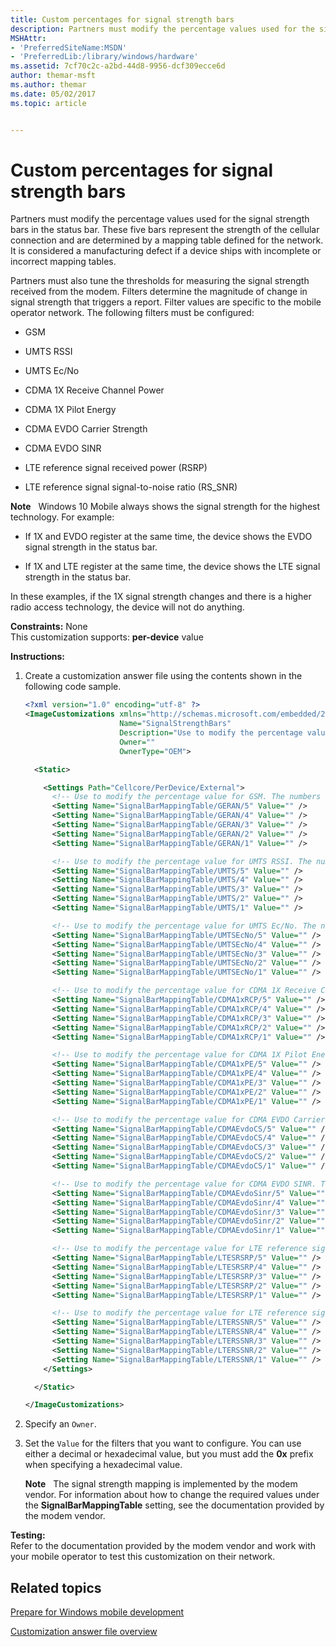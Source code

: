 ```yaml
---
title: Custom percentages for signal strength bars
description: Partners must modify the percentage values used for the signal strength bars in the status bar.
MSHAttr:
- 'PreferredSiteName:MSDN'
- 'PreferredLib:/library/windows/hardware'
ms.assetid: 7cf70c2c-a2bd-44d8-9956-dcf309ecce6d
author: themar-msft
ms.author: themar
ms.date: 05/02/2017
ms.topic: article


---
```


# Custom percentages for signal strength bars


Partners must modify the percentage values used for the signal strength bars in the status bar. These five bars represent the strength of the cellular connection and are determined by a mapping table defined for the network. It is considered a manufacturing defect if a device ships with incomplete or incorrect mapping tables.

Partners must also tune the thresholds for measuring the signal strength received from the modem. Filters determine the magnitude of change in signal strength that triggers a report. Filter values are specific to the mobile operator network. The following filters must be configured:

-   GSM

-   UMTS RSSI

-   UMTS Ec/No

-   CDMA 1X Receive Channel Power

-   CDMA 1X Pilot Energy

-   CDMA EVDO Carrier Strength

-   CDMA EVDO SINR

-   LTE reference signal received power (RSRP)

-   LTE reference signal signal-to-noise ratio (RS\_SNR)

**Note**  
Windows 10 Mobile always shows the signal strength for the highest technology. For example:

-   If 1X and EVDO register at the same time, the device shows the EVDO signal strength in the status bar.

-   If 1X and LTE register at the same time, the device shows the LTE signal strength in the status bar.

In these examples, if the 1X signal strength changes and there is a higher radio access technology, the device will not do anything.

 

<a href="" id="constraints---none"></a>**Constraints:** None  
This customization supports: **per-device** value

<a href="" id="instructions-"></a>**Instructions:**  
1.  Create a customization answer file using the contents shown in the following code sample.

    ```XML
    <?xml version="1.0" encoding="utf-8" ?>  
    <ImageCustomizations xmlns="http://schemas.microsoft.com/embedded/2004/10/ImageUpdate"  
                         Name="SignalStrengthBars"  
                         Description="Use to modify the percentage values used for the signal strength bars in the status bar."  
                         Owner=""  
                         OwnerType="OEM">

      <Static>  

        <Settings Path="Cellcore/PerDevice/External">        
          <!-- Use to modify the percentage value for GSM. The numbers represent the signal strength bars. -->
          <Setting Name="SignalBarMappingTable/GERAN/5" Value="" />    
          <Setting Name="SignalBarMappingTable/GERAN/4" Value="" />  
          <Setting Name="SignalBarMappingTable/GERAN/3" Value="" />  
          <Setting Name="SignalBarMappingTable/GERAN/2" Value="" />  
          <Setting Name="SignalBarMappingTable/GERAN/1" Value="" />  

          <!-- Use to modify the percentage value for UMTS RSSI. The numbers represent the signal strength bars. -->
          <Setting Name="SignalBarMappingTable/UMTS/5" Value="" />  
          <Setting Name="SignalBarMappingTable/UMTS/4" Value="" />  
          <Setting Name="SignalBarMappingTable/UMTS/3" Value="" />  
          <Setting Name="SignalBarMappingTable/UMTS/2" Value="" />  
          <Setting Name="SignalBarMappingTable/UMTS/1" Value="" />  

          <!-- Use to modify the percentage value for UMTS Ec/No. The numbers represent the signal strength bars. -->
          <Setting Name="SignalBarMappingTable/UMTSEcNo/5" Value="" />  
          <Setting Name="SignalBarMappingTable/UMTSEcNo/4" Value="" />  
          <Setting Name="SignalBarMappingTable/UMTSEcNo/3" Value="" />  
          <Setting Name="SignalBarMappingTable/UMTSEcNo/2" Value="" />  
          <Setting Name="SignalBarMappingTable/UMTSEcNo/1" Value="" />  

          <!-- Use to modify the percentage value for CDMA 1X Receive Channel Power. The numbers represent the signal strength bars. -->
          <Setting Name="SignalBarMappingTable/CDMA1xRCP/5" Value="" />  
          <Setting Name="SignalBarMappingTable/CDMA1xRCP/4" Value="" />  
          <Setting Name="SignalBarMappingTable/CDMA1xRCP/3" Value="" />  
          <Setting Name="SignalBarMappingTable/CDMA1xRCP/2" Value="" />  
          <Setting Name="SignalBarMappingTable/CDMA1xRCP/1" Value="" />  

          <!-- Use to modify the percentage value for CDMA 1X Pilot Energy. The numbers represent the signal strength bars. -->
          <Setting Name="SignalBarMappingTable/CDMA1xPE/5" Value="" />  
          <Setting Name="SignalBarMappingTable/CDMA1xPE/4" Value="" />  
          <Setting Name="SignalBarMappingTable/CDMA1xPE/3" Value="" />  
          <Setting Name="SignalBarMappingTable/CDMA1xPE/2" Value="" />  
          <Setting Name="SignalBarMappingTable/CDMA1xPE/1" Value="" />  

          <!-- Use to modify the percentage value for CDMA EVDO Carrier Strength. The numbers represent the signal strength bars. -->
          <Setting Name="SignalBarMappingTable/CDMAEvdoCS/5" Value="" />  
          <Setting Name="SignalBarMappingTable/CDMAEvdoCS/4" Value="" />  
          <Setting Name="SignalBarMappingTable/CDMAEvdoCS/3" Value="" />  
          <Setting Name="SignalBarMappingTable/CDMAEvdoCS/2" Value="" />  
          <Setting Name="SignalBarMappingTable/CDMAEvdoCS/1" Value="" />  

          <!-- Use to modify the percentage value for CDMA EVDO SINR. The numbers represent the signal strength bars. -->
          <Setting Name="SignalBarMappingTable/CDMAEvdoSinr/5" Value="" />  
          <Setting Name="SignalBarMappingTable/CDMAEvdoSinr/4" Value="" />  
          <Setting Name="SignalBarMappingTable/CDMAEvdoSinr/3" Value="" />  
          <Setting Name="SignalBarMappingTable/CDMAEvdoSinr/2" Value="" />  
          <Setting Name="SignalBarMappingTable/CDMAEvdoSinr/1" Value="" />  

          <!-- Use to modify the percentage value for LTE reference signal received power. The numbers represent the signal strength bars. -->
          <Setting Name="SignalBarMappingTable/LTESRSRP/5" Value="" />  
          <Setting Name="SignalBarMappingTable/LTESRSRP/4" Value="" />  
          <Setting Name="SignalBarMappingTable/LTESRSRP/3" Value="" />  
          <Setting Name="SignalBarMappingTable/LTESRSRP/2" Value="" />  
          <Setting Name="SignalBarMappingTable/LTESRSRP/1" Value="" />  

          <!-- Use to modify the percentage value for LTE reference signal signal-to-noise radio. The numbers represent the signal strength bars. -->
          <Setting Name="SignalBarMappingTable/LTERSSNR/5" Value="" />  
          <Setting Name="SignalBarMappingTable/LTERSSNR/4" Value="" />  
          <Setting Name="SignalBarMappingTable/LTERSSNR/3" Value="" />  
          <Setting Name="SignalBarMappingTable/LTERSSNR/2" Value="" />  
          <Setting Name="SignalBarMappingTable/LTERSSNR/1" Value="" />  
        </Settings>  

      </Static>

    </ImageCustomizations>
    ```

2.  Specify an `Owner`.

3.  Set the `Value` for the filters that you want to configure. You can use either a decimal or hexadecimal value, but you must add the **0x** prefix when specifying a hexadecimal value.

    **Note**  
    The signal strength mapping is implemented by the modem vendor. For information about how to change the required values under the **SignalBarMappingTable** setting, see the documentation provided by the modem vendor.

     

<a href="" id="testing-"></a>**Testing:**  
Refer to the documentation provided by the modem vendor and work with your mobile operator to test this customization on their network.

## Related topics

[Prepare for Windows mobile development](https://docs.microsoft.com/en-us/windows-hardware/manufacture/mobile/preparing-for-windows-mobile-development)

[Customization answer file overview](https://docs.microsoft.com/en-us/windows-hardware/customize/mobile/mcsf/customization-answer-file)
